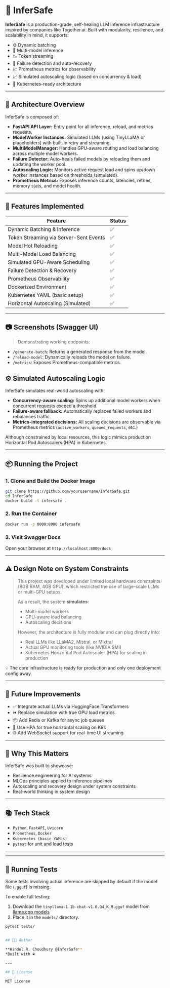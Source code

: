 # 🚨 InferSafe

**InferSafe** is a production-grade, self-healing LLM inference infrastructure inspired by companies like Together.ai. Built with modularity, resilience, and scalability in mind, it supports:

- ⚙️ Dynamic batching
- 🧠 Multi-model inference
- 📉 Token streaming
- 🔁 Failure detection and auto-recovery
- 📈 Prometheus metrics for observability
- 📈 Simulated autoscaling logic (based on concurrency & load)
- 🚀 Kubernetes-ready architecture

---

## 🔧 Architecture Overview

InferSafe is composed of:

- **FastAPI API Layer:** Entry point for all inference, reload, and metrics requests.
- **ModelWorker Instances:** Simulated LLMs (using TinyLLaMA or placeholders) with built-in retry and streaming.
- **MultiModelManager:** Handles GPU-aware routing and load balancing across multiple model workers.
- **Failure Detector:** Auto-heals failed models by reloading them and updating the worker pool.
- **Autoscaling Logic:** Monitors active request load and spins up/down worker instances based on thresholds (simulated).
- **Prometheus Metrics:** Exposes inference counts, latencies, retries, memory stats, and model health.

---

## 🧪 Features Implemented

| Feature                          | Status |
|----------------------------------|--------|
| Dynamic Batching & Inference     | ✅     |
| Token Streaming via Server-Sent Events | ✅ |
| Model Hot Reloading             | ✅     |
| Multi-Model Load Balancing       | ✅     |
| Simulated GPU-Aware Scheduling   | ✅     |
| Failure Detection & Recovery     | ✅     |
| Prometheus Observability         | ✅     |
| Dockerized Environment           | ✅     |
| Kubernetes YAML (basic setup)    | ✅     |
| Horizontal Autoscaling (Simulated) | ✅   |

---

## 📷 Screenshots (Swagger UI)

> Demonstrating working endpoints:

- `/generate-batch`: Returns a generated response from the model.
- `/reload-model`: Dynamically reloads the model on failure.
- `/metrics`: Exposes Prometheus-compatible metrics.


## ⚙️ Simulated Autoscaling Logic

InferSafe simulates real-world autoscaling with:

- **Concurrency-aware scaling:** Spins up additional model workers when concurrent requests exceed a threshold.
- **Failure-aware fallback:** Automatically replaces failed workers and rebalances traffic.
- **Metrics-integrated decisions:** All scaling decisions are observable via Prometheus metrics (`active_workers`, `queued_requests`, etc.)

Although constrained by local resources, this logic mimics production Horizontal Pod Autoscalers (HPA) in Kubernetes.

---

## 📦 Running the Project

### 1. Clone and Build the Docker Image

```bash
git clone https://github.com/yourusername/InferSafe.git
cd InferSafe
docker build -t infersafe .
````

### 2. Run the Container

```bash
docker run -p 8000:8000 infersafe
```

### 3. Visit Swagger Docs

Open your browser at `http://localhost:8000/docs`

---

## ⚠️ Design Note on System Constraints

> This project was developed under limited local hardware constraints (8GB RAM, 4GB GPU), which restricted the use of large-scale LLMs or multi-GPU setups.
>
> As a result, the system **simulates**:
>
> * Multi-model workers
> * GPU-aware load balancing
> * Autoscaling decisions
>
> However, the architecture is fully modular and can plug directly into:
>
> * Real LLMs like LLaMA2, Mistral, or Mixtral
> * Actual GPU monitoring tools (like NVIDIA SMI)
> * Kubernetes Horizontal Pod Autoscaler (HPA) for scaling in production

💡 The core infrastructure is ready for production and only one deployment config away.

---

## 🔮 Future Improvements

* ✅ Integrate actual LLMs via HuggingFace Transformers
* ⏩ Replace simulation with true GPU load metrics
* 📦 Add Redis or Kafka for async job queues
* 📡 Use HPA for true horizontal scaling on K8s
* 🌐 Add WebSocket support for real-time UI streaming

---

## 🧠 Why This Matters

InferSafe was built to showcase:

* Resilience engineering for AI systems
* MLOps principles applied to inference pipelines
* Autoscaling and recovery design under system constraints
* Real-world thinking in system design

---

## 📚 Tech Stack

* `Python`, `FastAPI`, `Uvicorn`
* `Prometheus`, `Docker`
* `Kubernetes (basic YAMLs)`
* `pytest` for unit and load tests

---

---

## 🧪 Running Tests

Some tests involving actual inference are skipped by default if the model file (`.gguf`) is missing.

To enable full testing:

1. Download the `tinyllama-1.1b-chat-v1.0.Q4_K_M.gguf` model from [llama.cpp models](https://huggingface.co/TheBloke/TinyLlama-1.1B-Chat-v1.0-GGUF)  
2. Place it in the `models/` directory.

```bash
pytest tests/


## 👨‍💻 Author

**Hindol R. Choudhury @InferSafe**
*Built with ❤️ 

---

## 📝 License

MIT License

